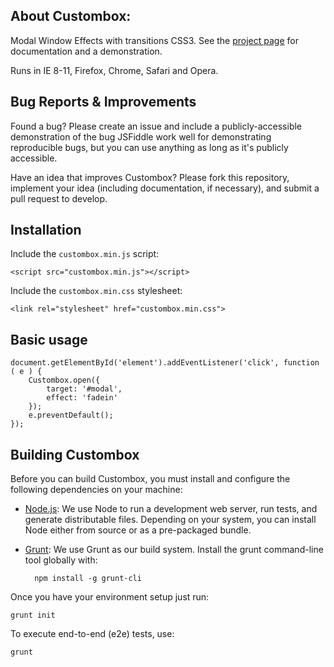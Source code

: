 ## About Custombox:
Modal Window Effects with transitions CSS3. See the [project page](http://dixso.github.io/custombox/) for documentation and a demonstration.

Runs in IE 8-11, Firefox, Chrome, Safari and Opera.

## Bug Reports & Improvements

Found a bug? Please create an issue and include a publicly-accessible demonstration of the bug JSFiddle work well for demonstrating reproducible bugs, but you can use anything as long as it's publicly accessible.

Have an idea that improves Custombox? Please fork this repository, implement your idea (including documentation, if necessary), and submit a pull request to develop.

## Installation

Include the `custombox.min.js` script:

    <script src="custombox.min.js"></script>
    
Include the `custombox.min.css` stylesheet:

    <link rel="stylesheet" href="custombox.min.css">
    
## Basic usage
    document.getElementById('element').addEventListener('click', function ( e ) {
        Custombox.open({
            target: '#modal',
            effect: 'fadein'
        });
        e.preventDefault();
    });
    
## Building Custombox
Before you can build Custombox, you must install and configure the following dependencies on your machine:

- [Node.js](http://nodejs.org/): We use Node to run a development web server, run tests, and generate distributable files. Depending on your system, you can install Node either from source or as a pre-packaged bundle.
- [Grunt](http://gruntjs.com/): We use Grunt as our build system. Install the grunt command-line tool globally with:
        
        npm install -g grunt-cli
        
Once you have your environment setup just run:
    
    grunt init
    
To execute end-to-end (e2e) tests, use:
    
    grunt